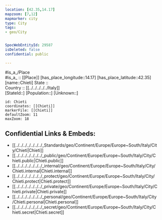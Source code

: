 ```yaml
---
location: [42.35,14.17] 
mapzoom: [7,12] 
mapmarker: city 
type: City
tags:
- geo/City


SpocWebEntityId: 29587
isDeleted: false
confidential: public

---
```

#is_a_/Place  
#is_a_ :: [[Place]] 
[has_place_longitude::14.17] 
[has_place_latitude::42.35] 
[name::Chieti] 
State ::  
Country :: [[../../../../../Italy]]  
[StateId::] 
[Population::] 
[Unknown::] 


```leaflet
id: Chieti
coordinates: [[Chieti]] 
markerFile: [[Chieti]] 
defaultZoom: 11 
maxZoom: 18
```


## Confidential Links & Embeds: 
- [[../../../../../../../_Standards/geo/Continent/Europe/Europe~South/Italy/City/Chieti|Chieti]] 
- [[../../../../../../../_public/geo/Continent/Europe/Europe~South/Italy/City/Chieti.public|Chieti.public]] 
- [[../../../../../../../_internal/geo/Continent/Europe/Europe~South/Italy/City/Chieti.internal|Chieti.internal]] 
- [[../../../../../../../_protect/geo/Continent/Europe/Europe~South/Italy/City/Chieti.protect|Chieti.protect]] 
- [[../../../../../../../_private/geo/Continent/Europe/Europe~South/Italy/City/Chieti.private|Chieti.private]] 
- [[../../../../../../../_personal/geo/Continent/Europe/Europe~South/Italy/City/Chieti.personal|Chieti.personal]] 
- [[../../../../../../../_secret/geo/Continent/Europe/Europe~South/Italy/City/Chieti.secret|Chieti.secret]] 
